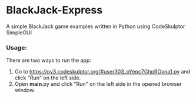 # BlackJack-Express
A simple BlackJack game examples written in Python using CodeSkulptor SimpleGUI

### Usage:
There are two ways to run the app:
1) Go to https://py3.codeskulptor.org/#user303_oYepc7GhpROvna1.py and click "Run" on the left side.
2) Open __main__.py and click "Run" on the left side in the opened browser window.
